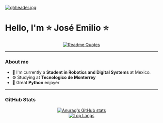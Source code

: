 [![ghheader.jpg](https://i.postimg.cc/NMXFbqMW/ghheader.jpg)](https://postimg.cc/N9gQfnR4)

<h1>Hello, I'm ⭐ José Emilio ⭐</h1>

<div align="center">
  
[![Readme Quotes](https://quotes-github-readme.vercel.app/api?type=horizontal&theme=monokai&border=true)](https://github.com/piyushsuthar/github-readme-quotes)

</div>

<hr>

<h3>About me</h3>

<ul>
  <li>🤖 I'm currently a <strong>Student in Robotics and Digital Systems</strong> at Mexico. </li>
  <li>⚙️ Studying at <strong>Tecnologico de Monterrey</strong> </li>
  <li>🐍 Great <strong>Python</strong> enjoyer</li>
</ul>


<hr>

<h3>GitHub Stats</h3>


<div align="center">

[![Anurag's GitHub stats](https://github-readme-stats.vercel.app/api?username=Josemiliowo&theme=dracula)](https://github.com/anuraghazra/github-readme-stats)
<br>
[![Top Langs](https://github-readme-stats.vercel.app/api/top-langs/?username=Josemiliowo&theme=dracula&card_width=300&layout=donut-vertical)](https://github.com/anuraghazra/github-readme-stats)

</div>
